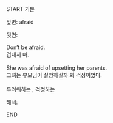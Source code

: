 START
기본

앞면:
afraid


뒷면:
<div>Don’t be afraid. </div><div>겁내지 마.</div><div><br></div><div><div>She was afraid of upsetting her parents.</div><div>그녀는 부모님이 실망하실까 봐 걱정이었다.</div></div><div><br></div><div>두려워하는 , 걱정하는</div>


해석:
<!--ID: 1746614453392-->
END